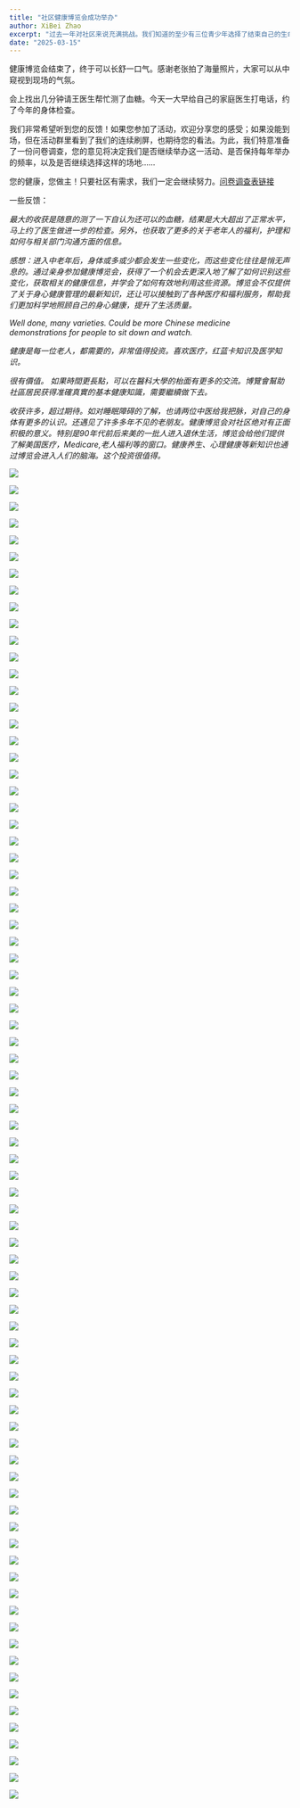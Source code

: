 ```yaml
---
title: "社区健康博览会成功举办"
author: XiBei Zhao
excerpt: "过去一年对社区来说充满挑战。我们知道的至少有三位青少年选择了结束自己的生命，家庭暴力依然以各种形式造成家庭破裂，而中年人突发中风的案例也越来越常见……虽然全马接力、龙舟大鼓、皮克球等运动让更多人爱上了健康生活方式，但整体来看，我们在社区健康方面仍有许多工作要做。无论是精神健康还是身体健康，很多疾病都可以通过早期干预得到有效控制甚至治愈。我们将延续一贯的定位，关注各年龄段人群，并同等重视健康的多重影响因素。因此，我们将邀请各领域的机构和专家，为社区成员提供最新健康资讯。同时，这些机构也能通过与社区成员的互动获取第一手反馈，使健康博览会成为一场双向交流、互惠共赢的活动。"
date: "2025-03-15"
---
```


健康博览会结束了，终于可以长舒一口气。感谢老张拍了海量照片，大家可以从中窥视到现场的气氛。

会上找出几分钟请王医生帮忙测了血糖。今天一大早给自己的家庭医生打电话，约了今年的身体检查。

我们非常希望听到您的反馈！如果您参加了活动，欢迎分享您的感受；如果没能到场，但在活动群里看到了我们的连续刷屏，也期待您的看法。为此，我们特意准备了一份问卷调查，您的意见将决定我们是否继续举办这一活动、是否保持每年举办的频率，以及是否继续选择这样的场地……

您的健康，您做主！只要社区有需求，我们一定会继续努力。[问卷调查表链接](https://forms.gle/Web6fdfczm9kPxqCA)

一些反馈：

*最大的收获是随意的测了一下自认为还可以的血糖，结果是大大超出了正常水平，马上约了医生做进一步的检查。另外，也获取了更多的关于老年人的福利，护理和如何与相关部门沟通方面的信息。*

*感想：进入中老年后，身体或多或少都会发生一些变化，而这些变化往往是悄无声息的。通过亲身参加健康博览会，获得了一个机会去更深入地了解了如何识别这些变化，获取相关的健康信息，并学会了如何有效地利用这些资源。博览会不仅提供了关于身心健康管理的最新知识，还让可以接触到了各种医疗和福利服务，帮助我们更加科学地照顾自己的身心健康，提升了生活质量。*

*Well done, many varieties. Could be more Chinese medicine demonstrations for people to sit down and watch.*

*健康是每一位老人，都需要的，非常值得投资。喜欢医疗，红蓝卡知识及医学知识。*

*很有價值。 如果時間更長點，可以在醫科大學的枱面有更多的交流。博覽會幫助社區居民获得准確真實的基本健康知識，需要繼續做下去。*

*收获许多，超过期待。如对睡眠障碍的了解，也请两位中医给我把脉，对自己的身体有更多的认识。还遇见了许多多年不见的老朋友。健康博览会对社区绝对有正面积极的意义。特别是90年代前后来美的一批人进入退休生活，博览会给他们提供了解美国医疗，Medicare,老人福利等的窗口。健康养生、心理健康等新知识也通过博览会进入人们的脑海。这个投资很值得。*

![](https://res.cloudinary.com/dhngj18do/image/upload/f_auto,q_auto/v1/images/485026786_639474328717653_1814771174366377953_n)

![](https://res.cloudinary.com/dhngj18do/image/upload/f_auto,q_auto/v1/images/484707349_639476855384067_3734698991161655939_n)

![](https://res.cloudinary.com/dhngj18do/image/upload/f_auto,q_auto/v1/images/485745534_639477422050677_7953816827636739195_n)

![](https://res.cloudinary.com/dhngj18do/image/upload/f_auto,q_auto/v1/images/484691139_639477045384048_2649260738179546891_n)

![](https://res.cloudinary.com/dhngj18do/image/upload/f_auto,q_auto/v1/images/480498601_639475675384185_8554367786007674408_n)

![](https://res.cloudinary.com/dhngj18do/image/upload/f_auto,q_auto/v1/images/485895011_639475095384243_4370384544784777523_n)

![](https://res.cloudinary.com/dhngj18do/image/upload/f_auto,q_auto/v1/images/484532410_639474788717607_1459378919773041597_n)

![](https://res.cloudinary.com/dhngj18do/image/upload/f_auto,q_auto/v1/images/485372991_639475695384183_8914813797191732627_n)

![](https://res.cloudinary.com/dhngj18do/image/upload/f_auto,q_auto/v1/images/485310466_639474682050951_4780312274328304407_n)

![](https://res.cloudinary.com/dhngj18do/image/upload/f_auto,q_auto/v1/images/484813495_639474385384314_6072260638658054451_n)

![](https://res.cloudinary.com/dhngj18do/image/upload/f_auto,q_auto/v1/images/485053267_639474635384289_7431606551200979069_n)

![](https://res.cloudinary.com/dhngj18do/image/upload/f_auto,q_auto/v1/images/485047241_639474485384304_979265266287645771_n)

![](https://res.cloudinary.com/dhngj18do/image/upload/f_auto,q_auto/v1/images/484937708_639475185384234_1332636121078157979_n)

![](https://res.cloudinary.com/dhngj18do/image/upload/f_auto,q_auto/v1/images/484931105_639475132050906_5830256927412090082_n)

![](https://res.cloudinary.com/dhngj18do/image/upload/f_auto,q_auto/v1/images/484932523_639475825384170_8290797588723416034_n)

![](https://res.cloudinary.com/dhngj18do/image/upload/f_auto,q_auto/v1/images/485306026_639475648717521_7886311148591304140_n)

![](https://res.cloudinary.com/dhngj18do/image/upload/f_auto,q_auto/v1/images/485310620_639475218717564_1298287074315116608_n)

![](https://res.cloudinary.com/dhngj18do/image/upload/f_auto,q_auto/v1/images/484982935_639475748717511_4806268194570320272_n)

![](https://res.cloudinary.com/dhngj18do/image/upload/f_auto,q_auto/v1/images/485350646_639475848717501_6207977413912738889_n)

![](https://res.cloudinary.com/dhngj18do/image/upload/f_auto,q_auto/v1/images/485998578_639475432050876_5198705854377737233_n)

![](https://res.cloudinary.com/dhngj18do/image/upload/f_auto,q_auto/v1/images/485154154_639476725384080_2786883120058772421_n)

![](https://res.cloudinary.com/dhngj18do/image/upload/f_auto,q_auto/v1/images/483955522_639475312050888_7275094492698170985_n)

![](https://res.cloudinary.com/dhngj18do/image/upload/f_auto,q_auto/v1/images/485347574_639476982050721_6626299931682307549_n)

![](https://res.cloudinary.com/dhngj18do/image/upload/f_auto,q_auto/v1/images/485415249_639477195384033_4412850351211994841_n)

![](https://res.cloudinary.com/dhngj18do/image/upload/f_auto,q_auto/v1/images/484561401_639477508717335_2647453089057957331_n)

![](https://res.cloudinary.com/dhngj18do/image/upload/f_auto,q_auto/v1/images/484653417_639474935384259_2354664578591796862_n)

![](https://res.cloudinary.com/dhngj18do/image/upload/f_auto,q_auto/v1/images/485137709_639475582050861_6350688906464096505_n)

![](https://res.cloudinary.com/dhngj18do/image/upload/f_auto,q_auto/v1/images/485686582_639477765383976_8676077810410173921_n)

![](https://res.cloudinary.com/dhngj18do/image/upload/f_auto,q_auto/v1/images/485362563_639475865384166_2453313942734711044_n)

![](https://res.cloudinary.com/dhngj18do/image/upload/f_auto,q_auto/v1/images/484961313_639477748717311_8177896386093470890_n)

![](https://res.cloudinary.com/dhngj18do/image/upload/f_auto,q_auto/v1/images/485025192_639475535384199_1488930853754096524_n)

![](https://res.cloudinary.com/dhngj18do/image/upload/f_auto,q_auto/v1/images/485833866_639476322050787_4816665859564619735_n)

![](https://res.cloudinary.com/dhngj18do/image/upload/f_auto,q_auto/v1/images/484941491_639476748717411_8480891598634856384_n)

![](https://res.cloudinary.com/dhngj18do/image/upload/f_auto,q_auto/v1/images/485796365_639477985383954_6959553580195348766_n)

![](https://res.cloudinary.com/dhngj18do/image/upload/f_auto,q_auto/v1/images/484633951_639476255384127_4799388884470314727_n)

![](https://res.cloudinary.com/dhngj18do/image/upload/f_auto,q_auto/v1/images/485389079_639476795384073_9128026753089727236_n)

![](https://res.cloudinary.com/dhngj18do/image/upload/f_auto,q_auto/v1/images/481561102_639478572050562_7055111617179903691_n)

![](https://res.cloudinary.com/dhngj18do/image/upload/f_auto,q_auto/v1/images/485308848_639478285383924_2606268392401519268_n)

![](https://res.cloudinary.com/dhngj18do/image/upload/f_auto,q_auto/v1/images/484937711_639476522050767_1203252587077525922_n)

![](https://res.cloudinary.com/dhngj18do/image/upload/f_auto,q_auto/v1/images/484651021_639476505384102_7388496630568121587_n)

![](https://res.cloudinary.com/dhngj18do/image/upload/f_auto,q_auto/v1/images/485810818_639476548717431_8014356938971393384_n)

![](https://res.cloudinary.com/dhngj18do/image/upload/f_auto,q_auto/v1/images/485403608_639476208717465_1819612176937086240_n)

![](https://res.cloudinary.com/dhngj18do/image/upload/f_auto,q_auto/v1/images/484814684_639476365384116_2966877158994095601_n)

![](https://res.cloudinary.com/dhngj18do/image/upload/f_auto,q_auto/v1/images/485401559_639476832050736_2806147868310727041_n)

![](https://res.cloudinary.com/dhngj18do/image/upload/f_auto,q_auto/v1/images/484803482_639477528717333_7394157974209523244_n)

![](https://res.cloudinary.com/dhngj18do/image/upload/f_auto,q_auto/v1/images/481326146_639477445384008_9029218186785509072_n)

![](https://res.cloudinary.com/dhngj18do/image/upload/f_auto,q_auto/v1/images/484923546_639476978717388_735150507677546217_n)

![](https://res.cloudinary.com/dhngj18do/image/upload/f_auto,q_auto/v1/images/485367690_639478188717267_5827478322012712455_n)

![](https://res.cloudinary.com/dhngj18do/image/upload/f_auto,q_auto/v1/images/485698393_639477312050688_1294173349950245154_n)

![](https://res.cloudinary.com/dhngj18do/image/upload/f_auto,q_auto/v1/images/484552008_639478308717255_5466082050160727573_n)

![](https://res.cloudinary.com/dhngj18do/image/upload/f_auto,q_auto/v1/images/485187300_639478075383945_1988478107999547316_n)

![](https://res.cloudinary.com/dhngj18do/image/upload/f_auto,q_auto/v1/images/484922978_639478575383895_2179882960745017884_n)

![](https://res.cloudinary.com/dhngj18do/image/upload/f_auto,q_auto/v1/images/484951646_639478028717283_8286049809783851245_n)

![](https://res.cloudinary.com/dhngj18do/image/upload/f_auto,q_auto/v1/images/485155332_639477795383973_7903040627572691773_n)

![](https://res.cloudinary.com/dhngj18do/image/upload/f_auto,q_auto/v1/images/481561060_639478668717219_424282084961205825_n)

![](https://res.cloudinary.com/dhngj18do/image/upload/f_auto,q_auto/v1/images/480961195_639478068717279_2912819748906325407_n)

![](https://res.cloudinary.com/dhngj18do/image/upload/f_auto,q_auto/v1/images/485678376_639478498717236_2000140252869491356_n)

![](https://res.cloudinary.com/dhngj18do/image/upload/f_auto,q_auto/v1/images/486025216_639478602050559_8475121215865583722_n)

![](https://res.cloudinary.com/dhngj18do/image/upload/f_auto,q_auto/v1/images/484928237_639477845383968_415815431590793408_n)

![](https://res.cloudinary.com/dhngj18do/image/upload/f_auto,q_auto/v1/images/484984418_639478795383873_4074610963005990123_n)

![](https://res.cloudinary.com/dhngj18do/image/upload/f_auto,q_auto/v1/images/485719814_639478125383940_4737508726726914893_n)

![](https://res.cloudinary.com/dhngj18do/image/upload/f_auto,q_auto/v1/images/484791716_639478542050565_5839037221149118450_n)

![](https://res.cloudinary.com/dhngj18do/image/upload/f_auto,q_auto/v1/images/485006870_639478635383889_8679960494930162768_n)

![](https://res.cloudinary.com/dhngj18do/image/upload/f_auto,q_auto/v1/images/485076486_639479048717181_8263412231171833779_n)

![](https://res.cloudinary.com/dhngj18do/image/upload/f_auto,q_auto/v1/images/484810549_639479022050517_4099471241736218680_n)

![](https://res.cloudinary.com/dhngj18do/image/upload/f_auto,q_auto/v1/images/484532408_639478698717216_6029318259020304360_n)

![](https://res.cloudinary.com/dhngj18do/image/upload/f_auto,q_auto/v1/images/485039697_639479082050511_5654499559735205210_n)

![](https://res.cloudinary.com/dhngj18do/image/upload/f_auto,q_auto/v1/images/485989805_639479152050504_274697599041922648_n)

![](https://res.cloudinary.com/dhngj18do/image/upload/f_auto,q_auto/v1/images/485308840_639478855383867_3199838772892162020_n)

![](https://res.cloudinary.com/dhngj18do/image/upload/f_auto,q_auto/v1/images/485308840_639478855383867_3199838772892162020_n)

![](https://res.cloudinary.com/dhngj18do/image/upload/f_auto,q_auto/v1/images/485178996_639479122050507_3007046746628663987_n)

![](https://res.cloudinary.com/dhngj18do/image/upload/f_auto,q_auto/v1/images/484926027_639479228717163_2556956631229660211_n)

![](https://res.cloudinary.com/dhngj18do/image/upload/f_auto,q_auto/v1/images/485038090_639479348717151_1307480507689220548_n)

![](https://res.cloudinary.com/dhngj18do/image/upload/f_auto,q_auto/v1/images/484808910_639475358717550_6086040305070348495_n)

![](https://res.cloudinary.com/dhngj18do/image/upload/f_auto,q_auto/v1/images/484779911_639479332050486_5367677293172959615_n)

![](https://res.cloudinary.com/dhngj18do/image/upload/f_auto,q_auto/v1/images/484808910_639475362050883_7497237721242466913_n)

![](https://res.cloudinary.com/dhngj18do/image/upload/f_auto,q_auto/v1/images/484917193_639477255384027_637028749984533706_n)

![](https://res.cloudinary.com/dhngj18do/image/upload/f_auto,q_auto/v1/images/484771833_639477252050694_8424704585407479200_n)

![](https://res.cloudinary.com/dhngj18do/image/upload/f_auto,q_auto/v1/images/485991705_639476062050813_1035763492842605853_n)

![](https://res.cloudinary.com/dhngj18do/image/upload/f_auto,q_auto/v1/images/485402163_639478255383927_4011744029965291399_n_n)
